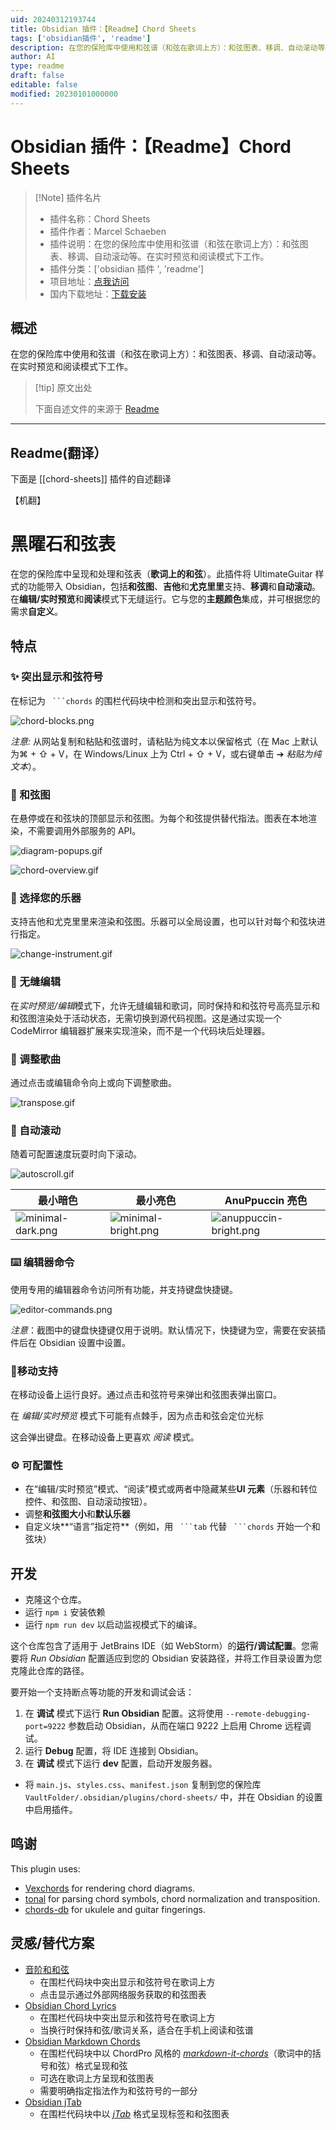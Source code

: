 ```yaml
---
uid: 20240312193744
title: Obsidian 插件：【Readme】Chord Sheets
tags: ['obsidian插件', 'readme']
description: 在您的保险库中使用和弦谱（和弦在歌词上方）：和弦图表、移调、自动滚动等。在实时预览和阅读模式下工作。
author: AI
type: readme
draft: false
editable: false
modified: 20230101000000
---
```


# Obsidian 插件：【Readme】Chord Sheets

> [!Note] 插件名片
> - 插件名称：Chord Sheets
> - 插件作者：Marcel Schaeben
> - 插件说明：在您的保险库中使用和弦谱（和弦在歌词上方）：和弦图表、移调、自动滚动等。在实时预览和阅读模式下工作。
> - 插件分类：['obsidian 插件 ', 'readme']
> - 项目地址：[点我访问](https://github.com/olvidalo/obsidian-chord-sheets)
> - 国内下载地址：[下载安装](https://pkmer.cn/products/plugin/pluginMarket/?chord-sheets)

## 概述

在您的保险库中使用和弦谱（和弦在歌词上方）：和弦图表、移调、自动滚动等。在实时预览和阅读模式下工作。

> [!tip] 原文出处
>
>下面自述文件的来源于 [Readme](https://ghproxy.net/https://raw.githubusercontent.com/olvidalo/obsidian-chord-sheets/master/README.md)

---

## Readme(翻译）

下面是 [[chord-sheets]] 插件的自述翻译

【机翻】

# 黑曜石和弦表

在您的保险库中呈现和处理和弦表（**歌词上的和弦**）。此插件将 UltimateGuitar 样式的功能带入 Obsidian，包括**和弦图**、**吉他**和**尤克里里**支持、**移调**和**自动滚动**。在**编辑/实时预览**和**阅读**模式下无缝运行。它与您的**主题颜色**集成，并可根据您的需求**自定义**。

## 特点

### ✨ 突出显示和弦符号

在标记为 ```` ```chords```` 的围栏代码块中检测和突出显示和弦符号。

![chord-blocks.png](https://cdn.pkmer.cn/covers/chord-sheets_2_0.png!pkmer)

*注意:* 从网站复制和粘贴和弦谱时，请粘贴为纯文本以保留格式（在 Mac 上默认为⌘ + ⇧ + V，在 Windows/Linux 上为 Ctrl + ⇧ + V，或右键单击 ➔ *粘贴为纯文本*）。

### 🎼 和弦图

在悬停或在和弦块的顶部显示和弦图。为每个和弦提供替代指法。图表在本地渲染，不需要调用外部服务的 API。

![diagram-popups.gif](https://cdn.pkmer.cn/covers/chord-sheets_2_1.gif!pkmer)

![chord-overview.gif](https://cdn.pkmer.cn/covers/chord-sheets_2_2.gif!pkmer)

### 🎸 选择您的乐器

支持吉他和尤克里里来渲染和弦图。乐器可以全局设置，也可以针对每个和弦块进行指定。

![change-instrument.gif](https://cdn.pkmer.cn/covers/chord-sheets_2_3.gif!pkmer)

### 📝 无缝编辑

在*实时预览/编辑*模式下，允许无缝编辑和歌词，同时保持和和弦符号高亮显示和和弦图渲染处于活动状态，无需切换到源代码视图。这是通过实现一个 CodeMirror 编辑器扩展来实现渲染，而不是一个代码块后处理器。

### 🔄 调整歌曲

通过点击或编辑命令向上或向下调整歌曲。

![transpose.gif](https://cdn.pkmer.cn/covers/chord-sheets_2_4.gif!pkmer)

### 📜 自动滚动

随着可配置速度玩耍时向下滚动。

![autoscroll.gif](https://cdn.pkmer.cn/covers/chord-sheets_2_5.gif!pkmer)

| 最小暗色                               | 最小亮色                                 | AnuPpuccin 亮色                                  |
|--------------------------------------------|------------------------------------------------|------------------------------------------------------|
| ![minimal-dark.png](docs/minimal-dark.png) | ![minimal-bright.png](docs/minimal-bright.png) | ![anuppuccin-bright.png](https://cdn.pkmer.cn/covers/chord-sheets_2_6.png!pkmer) |

### ⌨️ 编辑器命令

使用专用的编辑器命令访问所有功能，并支持键盘快捷键。

![editor-commands.png](https://cdn.pkmer.cn/covers/chord-sheets_2_7.png!pkmer)

*注意*：截图中的键盘快捷键仅用于说明。默认情况下，快捷键为空，需要在安装插件后在 Obsidian 设置中设置。

### 📱移动支持

在移动设备上运行良好。通过点击和弦符号来弹出和弦图表弹出窗口。

在 *编辑/实时预览* 模式下可能有点棘手，因为点击和弦会定位光标

这会弹出键盘。在移动设备上更喜欢 *阅读* 模式。

### ⚙️ 可配置性

* 在“编辑/实时预览”模式、“阅读”模式或两者中隐藏某些**UI 元素**（乐器和转位控件、和弦图、自动滚动按钮）。
* 调整**和弦图大小**和**默认乐器**
* 自定义块**“语言”指定符**（例如，用 ```` ```tab```` 代替 ```` ```chords```` 开始一个和弦块）

## 开发

- 克隆这个仓库。
- 运行 `npm i` 安装依赖
- 运行 `npm run dev` 以启动监视模式下的编译。

这个仓库包含了适用于 JetBrains IDE（如 WebStorm）的**运行/调试配置**。您需要将 *Run Obsidian* 配置适应到您的 Obsidian 安装路径，并将工作目录设置为您克隆此仓库的路径。

要开始一个支持断点等功能的开发和调试会话：

1. 在 **调试** 模式下运行 **Run Obsidian** 配置。这将使用 `--remote-debugging-port=9222` 参数启动 Obsidian，从而在端口 9222 上启用 Chrome 远程调试。
2. 运行 **Debug** 配置，将 IDE 连接到 Obsidian。
3. 在 **调试** 模式下运行 **dev** 配置，启动开发服务器。
- 将 `main.js`、`styles.css`、`manifest.json` 复制到您的保险库 `VaultFolder/.obsidian/plugins/chord-sheets/` 中，并在 Obsidian 的设置中启用插件。

## 鸣谢

This plugin uses:

- [Vexchords](https://github.com/0xfe/vexchords) for rendering chord diagrams.
- [tonal](https://github.com/tonaljs/tonal) for parsing chord symbols, chord normalization and transposition.
- [chords-db](https://github.com/tombatossals/chords-db) for ukulele and guitar fingerings.

## 灵感/替代方案

- [音阶和和弦](https://github.com/egradman/scales-chords#readme)
	- 在围栏代码块中突出显示和弦符号在歌词上方
	- 点击显示通过外部网络服务获取的和弦图表
- [Obsidian Chord Lyrics](https://github.com/nevernotmove/obsidian-chordlyrics#readme)
	- 在围栏代码块中突出显示和弦符号在歌词上方
	- 当换行时保持和弦/歌词关系，适合在手机上阅读和弦谱
- [Obsidian Markdown Chords](https://github.com/dnotes/obsidian-markdown-chords)
	- 在围栏代码块中以 ChordPro 风格的 [*markdown-it-chords*](https://dnotes.github.io/markdown-it-chords/)（歌词中的括号和弦）格式呈现和弦
	- 可选在歌词上方呈现和弦图表
	- 需要明确指定指法作为和弦符号的一部分
- [Obsidian jTab](https://github.com/davfive/obsidian-jtab)
	- 在围栏代码块中以 [*jTab*](https://jtab.tardate.com/) 格式呈现标签和和弦图表



